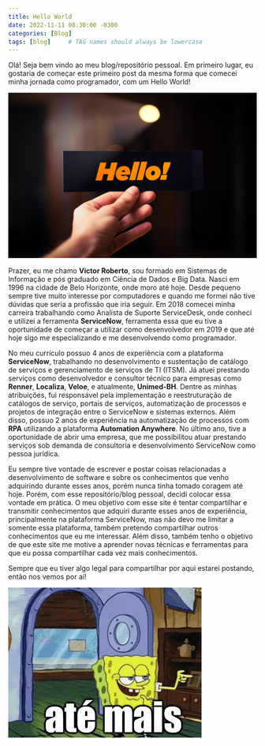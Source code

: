 ```yaml
---
title: Hello World
date: 2022-11-11 08:30:00 -0300
categories: [Blog]
tags: [blog]     # TAG names should always be lowercase
---
```


Olá! Seja bem vindo ao meu blog/repositório pessoal. Em primeiro lugar, eu gostaria de começar este primeiro post da mesma forma que comecei minha jornada como programador, com um Hello World!

![hello](/assets/img/hello-world/hello.png)

Prazer, eu me chamo **Victor Roberto**, sou formado em Sistemas de Informação e pós graduado em Ciência de Dados e Big Data. Nasci em 1996 na cidade de Belo Horizonte, onde moro até hoje. Desde pequeno sempre tive muito interesse por computadores e quando me formei não tive dúvidas que seria a profissão que iria seguir. Em 2018 comecei minha carreira trabalhando como Analista de Suporte ServiceDesk, onde conheci e utilizei a ferramenta **ServiceNow**, ferramenta essa que eu tive a oportunidade de começar a utilizar como desenvolvedor em 2019 e que até hoje sigo me especializando e me desenvolvendo como programador.

No meu currículo possuo 4 anos de experiência com a plataforma **ServiceNow**, trabalhando no desenvolvimento e sustentação de catálogo de serviços e gerenciamento de serviços de TI (ITSM). Já atuei prestando serviços como desenvolvedor e consultor técnico para empresas como **Renner**, **Localiza**, **Veloe**, e atualmente, **Unimed-BH**. Dentre as minhas atribuições, fui responsável pela implementação e reestruturação de catálogos de serviço, portais de serviços, automatização de processos e projetos de integração entre o ServiceNow e sistemas externos. Além disso, possuo 2 anos de experiência na automatização de processos com **RPA** utilizando a plataforma **Automation Anywhere**. No último ano, tive a oportunidade de abrir uma empresa, que me possibilitou atuar prestando serviços sob demanda de consultoria e desenvolvimento ServiceNow como pessoa jurídica.

Eu sempre tive vontade de escrever e postar coisas relacionadas a desenvolvimento de software e sobre os conhecimentos que venho adquirindo durante esses anos, porém nunca tinha tomado coragem até hoje. Porém, com esse repositório/blog pessoal, decidi colocar essa vontade em prática. O meu objetivo com esse site é tentar compartilhar e transmitir conhecimentos que adquiri durante esses anos de experiência, principalmente na plataforma ServiceNow, mas não devo me limitar a somente essa plataforma, também pretendo compartilhar outros conhecimentos que eu me interessar. Além disso, também tenho o objetivo de que este site me motive a aprender novas técnicas e ferramentas para que eu possa compartilhar cada vez mais conhecimentos.

Sempre que eu tiver algo legal para compartilhar por aqui estarei postando, então nos vemos por aí!

![ate-mais.gif](/assets/img/hello-world/ate-mais.gif)